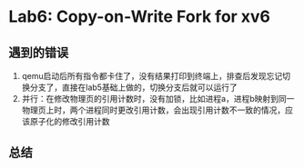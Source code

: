 # Lab6: Copy-on-Write Fork for xv6

## 遇到的错误
1. qemu启动后所有指令都卡住了，没有结果打印到终端上，排查后发现忘记切换分支了，直接在lab5基础上做的，切换分支后就可以运行了
2. 并行：在修改物理页的引用计数时，没有加锁，比如进程a，进程b映射到同一物理页上时，两个进程同时更改引用计数，会出现引用计数不一致的情况，应该原子化的修改引用计数

## 总结
